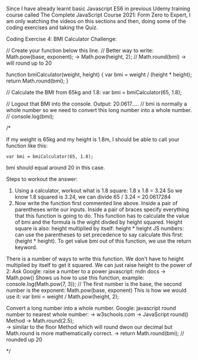 Since I have already learnt basic Javascript ES6 in previous Udemy training course called The Complete JavaScript Course 2021: Form Zero to Expert, I am only watching the videos on this sections and then, doing some of the coding exercises and taking the Quiz.

Coding Exercise 4: BMI Calculator Challenge:

// Create your function below this line.
// Better way to write: Math.pow(base, exponent); -> Math.pow(height, 2);
// Math.round(bmi) -> will round up to 20

function bmiCalculator(weight, height) {
    var bmi = weight / (height * height);
    return Math.round(bmi);
}

// Calculate the BMI from 65kg and 1.8:
    var bmi = bmiCalculator(65, 1.8);

// Logout that BMI into the console. Output: 20.0617.....
// bmi is normally a whole number so we need to convert this long number into a whole number.
// 
    console.log(bmi);


/* 

If my weight is 65kg and my height is 1.8m, I should be able to call your function like this:

    var bmi = bmiCalculator(65, 1.8);

bmi should equal around 20 in this case.

Steps to workout the answer:
1. Using a calculator, workout what is 1.8 square: 1.8 x 1.8 = 3.24
So we know 1.8 squared is 3.24, we can divide 65 / 3.24 = 20.0617284
2. Now write the function first commented line above.
Inside a pair of parentheses write our inputs.
Inside a pair of braces specify everything that this function is going to do.
This function has to calculate the value of bmi and the formula is the wight divded by height squared.
Height square is also: height multiplied by itself: height * height
JS numbers: can use the parentheses to set precedence to say calculate this first: (height * height).
To get value bmi out of this function, we use the return keyword.

There is a number of ways to write this function. We don't have to height multiplied by itself to get it squared. We can just raise height to the power of 2:
Ask Google: raise a number to a power javascript:
    mdn docs -> Math.pow()
    Shows us how to use this function, example:
        console.log(Math.pow(7, 3));
    // The first number is the base, the second number is the exponent: Math.pow(base, exponent)
    This is how we would use it:
        var bmi = weight / Math.pow(height, 2);

Convert a long number into a whole number. Google: javascript round number to nearest whole number:
    -> w3schools.com -> JavaScript round() Method -> Math.round(2.5);  
    -> similar to the floor Method which will round dwon our decimal but Math.round is more mathematically correct.
    ->  return Math.round(bmi); // rounded up 20









*/

